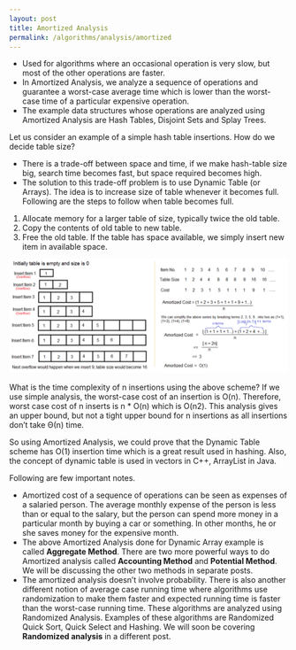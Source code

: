 ```yaml
---
layout: post
title: Amortized Analysis
permalink: /algorithms/analysis/amortized
---
```


- Used for algorithms where an occasional operation is very slow, but most of the other operations are faster. 
- In Amortized Analysis, we analyze a sequence of operations and guarantee a worst-case average time which is lower than the worst-case time of a particular expensive operation.
- The example data structures whose operations are analyzed using Amortized Analysis are Hash Tables, Disjoint Sets and Splay Trees.

Let us consider an example of a simple hash table insertions. How do we decide table size? 
- There is a trade-off between space and time, if we make hash-table size big, search time becomes fast, but space required becomes high. 
- The solution to this trade-off problem is to use Dynamic Table (or Arrays). The idea is to increase size of table whenever it becomes full. 
 
Following are the steps to follow when table becomes full.
1. Allocate memory for a larger table of size, typically twice the old table.
2. Copy the contents of old table to new table.
3. Free the old table.
If the table has space available, we simply insert new item in available space.

![amortized-analysis.png](https://github.com/arpit04tripathi/files-cdn/raw/cdn/dsa/algorithms/analysis/amortized-analysis.png)

What is the time complexity of n insertions using the above scheme?
If we use simple analysis, the worst-case cost of an insertion is O(n). Therefore, worst case cost of n inserts is n * O(n) which is O(n2). This analysis gives an upper bound, but not a tight upper bound for n insertions as all insertions don’t take Θ(n) time.

So using Amortized Analysis, we could prove that the Dynamic Table scheme has O(1) insertion time which is a great result used in hashing. Also, the concept of dynamic table is used in vectors in C++, ArrayList in Java.

Following are few important notes.
- Amortized cost of a sequence of operations can be seen as expenses of a salaried person. The average monthly expense of the person is less than or equal to the salary, but the person can spend more money in a particular month by buying a car or something. In other months, he or she saves money for the expensive month.
- The above Amortized Analysis done for Dynamic Array example is called **Aggregate Method**. There are two more powerful ways to do Amortized analysis called **Accounting Method** and **Potential Method**. We will be discussing the other two methods in separate posts.
- The amortized analysis doesn’t involve probability. There is also another different notion of average case running time where algorithms use randomization to make them faster and expected running time is faster than the worst-case running time. These algorithms are analyzed using Randomized Analysis. Examples of these algorithms are Randomized Quick Sort, Quick Select and Hashing. We will soon be covering **Randomized analysis** in a different post.
